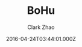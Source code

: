 ---
title: BoHu
github: https://github.com/Clark-Zhao/bohu-jekyll-theme
demo: https://llawlight.github.io/bohu-jekyll-theme/
author: Clark Zhao
ssg:
  - Jekyll
cms:
  - No Cms
date: 2016-04-24T03:44:01.000Z
github_branch: gh-pages
description: My first JEKYLL-THEME
stale: false
---